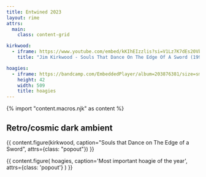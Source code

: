 ```yaml
---
title: Entwined 2023
layout: rime
attrs:
  main:
    class: content-grid

kirkwood:
  - iframe: https://www.youtube.com/embed/kKIhEIzzlis?si=V1Lz7K7dEs20Vbe6
    title: "Jim Kirkwood ‎- Souls That Dance On The Edge Of A Sword (1991)"

hoagies:
  - iframe: https://bandcamp.com/EmbeddedPlayer/album=203876381/size=small/bgcol=ffffff/linkcol=2ebd35/transparent=true/
    height: 42
    width: 509
    title: hoagies
---
```

{% import "content.macros.njk" as content %}

## Retro/cosmic dark ambient

{{ content.figure(kirkwood, caption="Souls that Dance on The Edge of a Sword", attrs={class: "popout"}) }}

{{ content.figure(
    hoagies,
    caption='Most important hoagie of the year',
    attrs={class: 'popout'}
) }}
